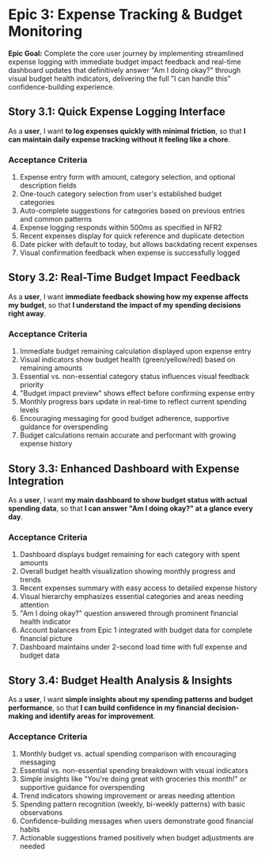 # Epic 3: Expense Tracking & Budget Monitoring

**Epic Goal:** Complete the core user journey by implementing streamlined expense logging with immediate budget impact feedback and real-time dashboard updates that definitively answer "Am I doing okay?" through visual budget health indicators, delivering the full "I can handle this" confidence-building experience.

## Story 3.1: Quick Expense Logging Interface
As a **user**,
I want **to log expenses quickly with minimal friction**,
so that **I can maintain daily expense tracking without it feeling like a chore**.

### Acceptance Criteria
1. Expense entry form with amount, category selection, and optional description fields
2. One-touch category selection from user's established budget categories
3. Auto-complete suggestions for categories based on previous entries and common patterns
4. Expense logging responds within 500ms as specified in NFR2
5. Recent expenses display for quick reference and duplicate detection
6. Date picker with default to today, but allows backdating recent expenses
7. Visual confirmation feedback when expense is successfully logged

## Story 3.2: Real-Time Budget Impact Feedback
As a **user**,
I want **immediate feedback showing how my expense affects my budget**,
so that **I understand the impact of my spending decisions right away**.

### Acceptance Criteria
1. Immediate budget remaining calculation displayed upon expense entry
2. Visual indicators show budget health (green/yellow/red) based on remaining amounts
3. Essential vs. non-essential category status influences visual feedback priority
4. "Budget impact preview" shows effect before confirming expense entry
5. Monthly progress bars update in real-time to reflect current spending levels
6. Encouraging messaging for good budget adherence, supportive guidance for overspending
7. Budget calculations remain accurate and performant with growing expense history

## Story 3.3: Enhanced Dashboard with Expense Integration
As a **user**,
I want **my main dashboard to show budget status with actual spending data**,
so that **I can answer "Am I doing okay?" at a glance every day**.

### Acceptance Criteria
1. Dashboard displays budget remaining for each category with spent amounts
2. Overall budget health visualization showing monthly progress and trends
3. Recent expenses summary with easy access to detailed expense history
4. Visual hierarchy emphasizes essential categories and areas needing attention
5. "Am I doing okay?" question answered through prominent financial health indicator
6. Account balances from Epic 1 integrated with budget data for complete financial picture
7. Dashboard maintains under 2-second load time with full expense and budget data

## Story 3.4: Budget Health Analysis & Insights
As a **user**,
I want **simple insights about my spending patterns and budget performance**,
so that **I can build confidence in my financial decision-making and identify areas for improvement**.

### Acceptance Criteria
1. Monthly budget vs. actual spending comparison with encouraging messaging
2. Essential vs. non-essential spending breakdown with visual indicators
3. Simple insights like "You're doing great with groceries this month!" or supportive guidance for overspending
4. Trend indicators showing improvement or areas needing attention
5. Spending pattern recognition (weekly, bi-weekly patterns) with basic observations
6. Confidence-building messages when users demonstrate good financial habits
7. Actionable suggestions framed positively when budget adjustments are needed
